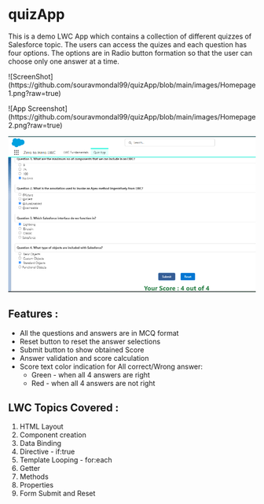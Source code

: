 # quizApp
This is a demo LWC App which contains a collection of different quizzes of Salesforce topic. The users can access the quizes and each question has four options. The options are in Radio button formation so that the user can choose only one answer at a time.

<p>
 ![ScreenShot](https://github.com/souravmondal99/quizApp/blob/main/images/Homepage1.png?raw=true)
</p>
![App Screenshot](https://github.com/souravmondal99/quizApp/blob/main/images/Homepage2.png?raw=true)

![App Screenshot](https://github.com/souravmondal99/quizApp/blob/main/images/Homepage3.png?raw=true)


## Features : 

 - All the questions and answers are in MCQ format
 - Reset button to reset the answer selections
 - Submit button to show obtained Score
 - Answer validation and score calculation
 - Score text color indication for All correct/Wrong answer:
   - Green - when all 4 answers are right
   - Red - when all 4 answers are not right

## LWC Topics Covered :

 1. HTML Layout
 2. Component creation
 3. Data Binding
 4. Directive - if:true 
 5. Template Looping - for:each
 6. Getter
 7. Methods
 8. Properties
 9. Form Submit and Reset
